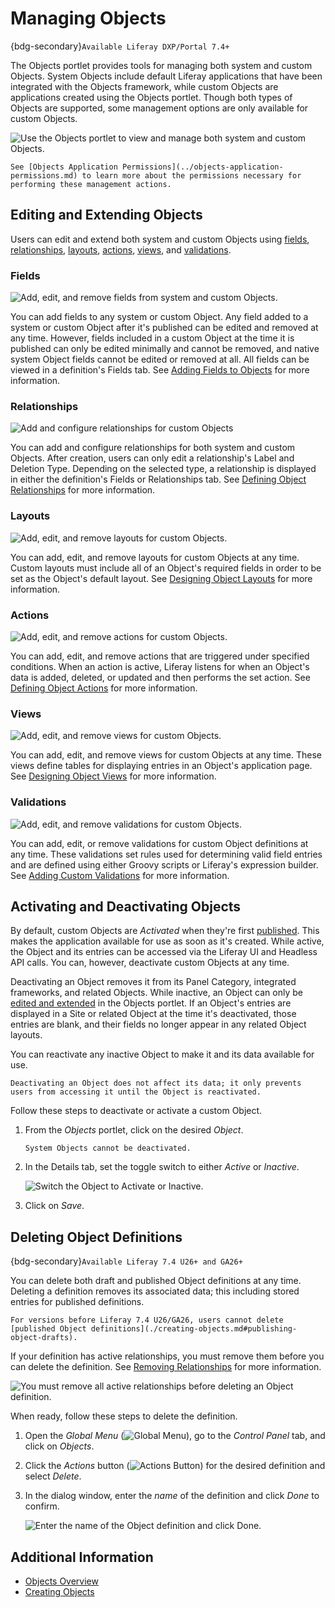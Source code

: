 # Managing Objects

{bdg-secondary}`Available Liferay DXP/Portal 7.4+`

The Objects portlet provides tools for managing both system and custom Objects. System Objects include default Liferay applications that have been integrated with the Objects framework, while custom Objects are applications created using the Objects portlet. Though both types of Objects are supported, some management options are only available for custom Objects.

![Use the Objects portlet to view and manage both system and custom Objects.](./managing-objects/images/01.png)

```{note}
See [Objects Application Permissions](../objects-application-permissions.md) to learn more about the permissions necessary for performing these management actions.
```

## Editing and Extending Objects

Users can edit and extend both system and custom Objects using [fields](#fields), [relationships](#relationships), [layouts](#layouts), [actions](#actions), [views](#views), and [validations](#validations).

### Fields

![Add, edit, and remove fields from system and custom Objects.](./managing-objects/images/02.png)

You can add fields to any system or custom Object. Any field added to a system or custom Object after it's published can be edited and removed at any time. However, fields included in a custom Object at the time it is published can only be edited minimally and cannot be removed, and native system Object fields cannot be edited or removed at all. All fields can be viewed in a definition's Fields tab. See [Adding Fields to Objects](./adding-fields-to-objects.md) for more information.

### Relationships

![Add and configure relationships for custom Objects](./managing-objects/images/03.png)

You can add and configure relationships for both system and custom Objects. After creation, users can only edit a relationship's Label and Deletion Type. Depending on the selected type, a relationship is displayed in either the definition's Fields or Relationships tab. See [Defining Object Relationships](./defining-object-relationships.md) for more information.

### Layouts

![Add, edit, and remove layouts for custom Objects.](./managing-objects/images/04.png)

You can add, edit, and remove layouts for custom Objects at any time. Custom layouts must include all of an Object's required fields in order to be set as the Object's default layout. See [Designing Object Layouts](./designing-object-layouts.md) for more information.
<!--TASK: Replace with following text once system Objects are supported, "You can add, edit, and remove layouts for both system and custom Objects at any time. Custom layouts must include all of an Object's required fields in order to be set as the Object's default layout. See [Designing Object Layouts](./designing-object-layouts.md) for more information."-->

### Actions

![Add, edit, and remove actions for custom Objects.](./managing-objects/images/05.png)

You can add, edit, and remove actions that are triggered under specified conditions. When an action is active, Liferay listens for when an Object's data is added, deleted, or updated and then performs the set action. See [Defining Object Actions](./defining-object-actions.md) for more information.

### Views

![Add, edit, and remove views for custom Objects.](./managing-objects/images/06.png)

You can add, edit, and remove views for custom Objects at any time. These views define tables for displaying entries in an Object's application page. See [Designing Object Views](./designing-object-views.md) for more information.

### Validations

![Add, edit, and remove validations for custom Objects.](./managing-objects/images/07.png)

You can add, edit, or remove validations for custom Object definitions at any time. These validations set rules used for determining valid field entries and are defined using either Groovy scripts or Liferay's expression builder. See [Adding Custom Validations](./adding-custom-validations.md) for more information.

## Activating and Deactivating Objects

By default, custom Objects are *Activated* when they're first [published](./creating-objects.md#publishing-object-drafts). This makes the application available for use as soon as it's created. While active, the Object and its entries can be accessed via the Liferay UI and Headless API calls. You can, however, deactivate custom Objects at any time.

Deactivating an Object removes it from its Panel Category, integrated frameworks, and related Objects. While inactive, an Object can only be [edited and extended](#editing-and-extending-objects) in the Objects portlet. If an Object's entries are displayed in a Site or related Object at the time it's deactivated, those entries are blank, and their fields no longer appear in any related Object layouts.

You can reactivate any inactive Object to make it and its data available for use.

```{important}
Deactivating an Object does not affect its data; it only prevents users from accessing it until the Object is reactivated.
```

Follow these steps to deactivate or activate a custom Object.

1. From the *Objects* portlet, click on the desired *Object*.

   ```{note}
   System Objects cannot be deactivated.
   ```

1. In the Details tab, set the toggle switch to either *Active* or *Inactive*.

    ![Switch the Object to Activate or Inactive. ](./managing-objects/images/08.png)

1. Click on *Save*.

## Deleting Object Definitions

{bdg-secondary}`Available Liferay 7.4 U26+ and GA26+`

You can delete both draft and published Object definitions at any time. Deleting a definition removes its associated data; this including stored entries for published definitions.

```{important}
For versions before Liferay 7.4 U26/GA26, users cannot delete [published Object definitions](./creating-objects.md#publishing-object-drafts).
```

If your definition has active relationships, you must remove them before you can delete the definition. See [Removing Relationships](./defining-object-relationships.md#removing-relationships) for more information.

   ![You must remove all active relationships before deleting an Object definition.](./managing-objects/images/09.png)

When ready, follow these steps to delete the definition.

1. Open the *Global Menu* (![Global Menu](../../../images/icon-applications-menu.png)), go to the *Control Panel* tab, and click on *Objects*.

1. Click the *Actions* button (![Actions Button](../../../images/icon-actions.png)) for the desired definition and select *Delete*.

1. In the dialog window, enter the *name* of the definition and click *Done* to confirm.

   ![Enter the name of the Object definition and click Done.](./managing-objects/images/10.png)

## Additional Information

* [Objects Overview](../../objects.md)
* [Creating Objects](./creating-objects.md)
<!--TASK: Add once article is finished * [Objects UI Reference](../objects-ui-reference.md) -->

